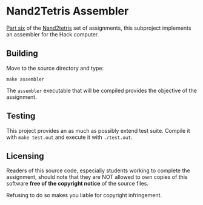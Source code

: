 # Nand2Tetris Assembler
[Part six](https://www.nand2tetris.org/project06) of the
[Nand2tetris](http://nand2tetris.org/) set of assignments, this subproject
implements an assembler for the Hack computer.

## Building
Move to the source directory and type:

```
make assembler
```

The `assembler` executable that will be compiled provides the objective of the
assignment.

## Testing
This project provides an as much as possibly extend test suite. Compile it with
`make test.out` and execute it with `./test.out`.

## Licensing
Readers of this source code, especially students working to complete the
assignment, should note that they are NOT allowed to own copies of this
software **free of the copyright notice** of the source files.

Refusing to do so makes you liable for copyright infringement.
